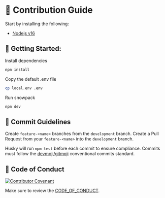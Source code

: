 # 👥 Contribution Guide

Start by installing the following:

- [Nodejs v16](https://nodejs.org/en/download/)

## 🚀 Getting Started:

Install dependencies
```bash
npm install
```

Copy the default .env file
```bash
cp local.env .env
```

Run snowpack
```bash
npm dev
```

## 📝 Commit Guidelines

Create `feature-<name>` branches from the `development` branch. Create a Pull Request from
your `feature-<name>` into the `development` branch.

Husky will run `npm test` before each commit to ensure compliance. Commits must follow
the [devmoji/gitmoji](https://gitmoji.dev/) conventional commits standard.

## 💬 Code of Conduct

[![Contributor Covenant](https://img.shields.io/badge/Contributor%20Covenant-2.1-4baaaa.svg)](code_of_conduct.md)

Make sure to review the [CODE_OF_CONDUCT](CODE_OF_CONDUCT.md).
